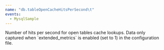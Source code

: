 ```yaml
---
name: "db.tableOpenCacheHitsPerSecond\t"
events:
  - MysqlSample
---
```


Number of hits per second for open tables cache lookups. Data only captured when \`extended\_metrics\` is enabled (set to 1) in the configuration file.